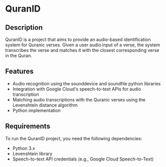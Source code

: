 # QuranID

## Description

QuranID is a project that aims to provide an audio-based identification system for Quranic verses. Given a user audio input of a verse, the system transcribes the verse and matches it with the closest corresponding verse in the Quran.

## Features

- Audio recognition using the sounddevice and soundfile python libraries
- Integration with Google Cloud's speech-to-text APIs for audio transcription
- Matching audio transcriptions with the Quranic verses using the Levenshtein distance algorithm
- Python implementation

## Requirements

To run the QuranID project, you need the following dependencies:

- Python 3.x
- Levenshtein library
- Speech-to-text API credentials (e.g., Google Cloud Speech-to-Text)
